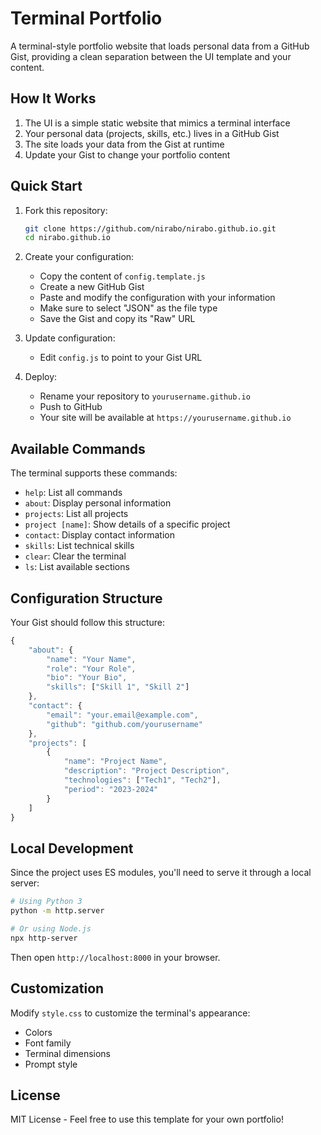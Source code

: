 # Terminal Portfolio

A terminal-style portfolio website that loads personal data from a GitHub Gist, providing a clean separation between the UI template and your content.

## How It Works

1. The UI is a simple static website that mimics a terminal interface
2. Your personal data (projects, skills, etc.) lives in a GitHub Gist
3. The site loads your data from the Gist at runtime
4. Update your Gist to change your portfolio content

## Quick Start

1. Fork this repository:
   ```bash
   git clone https://github.com/nirabo/nirabo.github.io.git
   cd nirabo.github.io
   ```

2. Create your configuration:
   - Copy the content of `config.template.js`
   - Create a new GitHub Gist
   - Paste and modify the configuration with your information
   - Make sure to select "JSON" as the file type
   - Save the Gist and copy its "Raw" URL

3. Update configuration:
   - Edit `config.js` to point to your Gist URL

4. Deploy:
   - Rename your repository to `yourusername.github.io`
   - Push to GitHub
   - Your site will be available at `https://yourusername.github.io`

## Available Commands

The terminal supports these commands:
- `help`: List all commands
- `about`: Display personal information
- `projects`: List all projects
- `project [name]`: Show details of a specific project
- `contact`: Display contact information
- `skills`: List technical skills
- `clear`: Clear the terminal
- `ls`: List available sections

## Configuration Structure

Your Gist should follow this structure:
```javascript
{
    "about": {
        "name": "Your Name",
        "role": "Your Role",
        "bio": "Your Bio",
        "skills": ["Skill 1", "Skill 2"]
    },
    "contact": {
        "email": "your.email@example.com",
        "github": "github.com/yourusername"
    },
    "projects": [
        {
            "name": "Project Name",
            "description": "Project Description",
            "technologies": ["Tech1", "Tech2"],
            "period": "2023-2024"
        }
    ]
}
```

## Local Development

Since the project uses ES modules, you'll need to serve it through a local server:

```bash
# Using Python 3
python -m http.server

# Or using Node.js
npx http-server
```

Then open `http://localhost:8000` in your browser.

## Customization

Modify `style.css` to customize the terminal's appearance:
- Colors
- Font family
- Terminal dimensions
- Prompt style

## License

MIT License - Feel free to use this template for your own portfolio!
